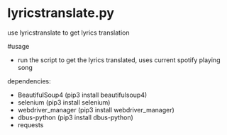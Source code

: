 # lyricstranslate.py
use lyricstranslate to get lyrics translation

#usage
- run the script to get the lyrics translated, uses current spotify playing song

dependencies:
- BeautifulSoup4 (pip3 install beautifulsoup4)
- selenium (pip3 install selenium)
- webdriver_manager (pip3 install webdriver_manager)
- dbus-python (pip3 install dbus-python)
- requests
